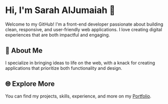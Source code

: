 # __Hi, I'm Sarah AlJumaiah 👋__  

Welcome to my GitHub! I'm a front-end developer passionate about building clean, responsive, and user-friendly web applications. I love creating digital experiences that are both impactful and engaging.


## __🚀 About Me__  

I specialize in bringing ideas to life on the web, with a knack for creating applications that prioritize both functionality and design.


## __🌐 Explore More__  

You can find my projects, skills, experience, and more on my [Portfolio](sarahjumaiah.netlify.app).
